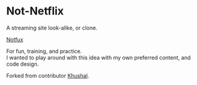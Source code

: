 # Not-Netflix

A streaming site look-alike, or clone. 

<a href="https://not-netflix.pages.dev/">Notfux</a>

For fun, training, and practice. </br>
I wanted to play around with this idea with my own preferred content, and code design.

Forked from contributor <a href="https://github.com/khushal2891/Netflix-Clone">Khushal</a>.



